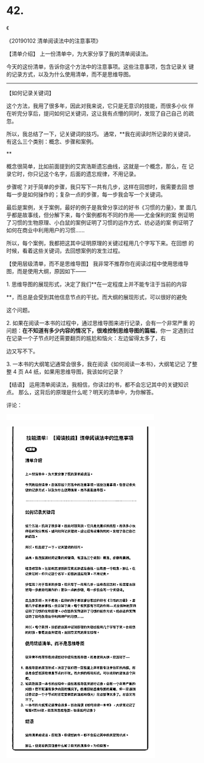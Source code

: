 # 42.

《

《20190102 清单阅读法中的注意事项》

【清单介绍】 上一份清单中，为大家分享了我的清单阅读法。

今天的这份清单，告诉你这个方法中的注意事项。这些注意事项，包含记录关 键的记录方式，以及为什么使用清单，而不是思维导图。

---

【如何记录关键词】

这个方法，我用了很多年，因此对我来说，它只是无意识的技能，而很多小伙 伴在听完分享后，提问如何记关键词，这让我有点懵的同时，发现了自己自己 的疏忽。

所以，我总结了一下，记关键词的技巧。 通常，**我在阅读时所记录的关键词，有这么三个类别：概念、步骤和案例。

**

概念很简单，比如前面提到的艾宾浩斯遗忘曲线，这就是一个概念，那么，在 记录它时，你只记这个名字，后面的遗忘规律，不用记录。

步骤呢？对于简单的步骤，我只写下一共有几步，这样在回想时，我需要去回 想每一步是如何操作的；复杂一点的步骤，每一步我会写一个关键词。

最后是案例，关于案例，最好的例子是我曾分享过的好书《习惯的力量》，里 面几乎都是故事线，但分解下来，每个案例都有不同的作用——尤金保利的案 例证明了习惯的生物原理、小白鼠的案例证明了习惯的运作方式、纺必适的案 例证明了如何在商业中利用用户的习惯……

所以，每个案例，我都把这其中证明原理的关键过程用几个字写下来。在回想 的时候，看着这些关键词，去回想案例的发生过程。

【使用层级清单，而不是思维导图】 我非常不推荐你在阅读过程中使用思维导图，而是使用大纲，原因如下——

1\. 思维导图的展现形式，决定了我们**在一定程度上并不能专注于当前的内容

**，而总是会受到其他信息节点的干扰。而大纲的展现形式，可以很好的避免

这个问题。

2\. 如果在阅读一本书的过程中，通过思维导图来进行记录，会有一个非常严重 的问题：**在不知道有多少内容的情况下，很难控制思维导图的篇幅**，你一 定遇到过在记录一个子节点时还需要翻页的尴尬和恼火：左边留得太多了，右

边又写不下。

3\. 一本书的大纲笔记通常会很多，我在阅读《如何阅读一本书》，大纲笔记记 了整整 4 页 A4 纸，如果用思维导图，我该如何记录？

【结语】 运用清单阅读法，我相信，你读过的书，都不会忘记其中的关键知识点。 那么，这背后的原理是什么呢？明天的清单中，为你解答。

评论：

![image](img/Image_089.png)

![image](img/Image_090.png)